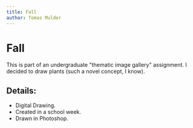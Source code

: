 ```yaml
---
title: Fall
author: Tomas Mulder
---
```


# Fall

This is part of an undergraduate "thematic image gallery" assignment. I decided to draw plants (such a novel concept, I know).

## Details:

- Digital Drawing.
- Created in a school week.
- Drawn in Photoshop.
